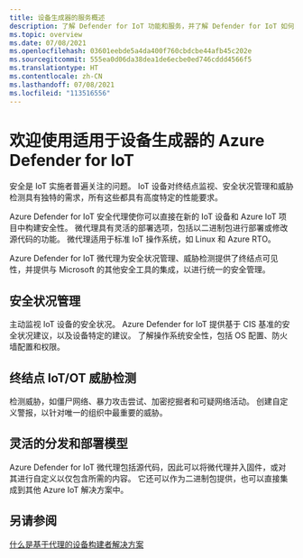 ```yaml
---
title: 设备生成器的服务概述
description: 了解 Defender for IoT 功能和服务，并了解 Defender for IoT 如何提供全面的 IoT 安全性。
ms.topic: overview
ms.date: 07/08/2021
ms.openlocfilehash: 03601eebde5a4da400f760cbdcbe44afb45c202e
ms.sourcegitcommit: 555ea0d06da38dea1de6ecbe0ed746cddd4566f5
ms.translationtype: HT
ms.contentlocale: zh-CN
ms.lasthandoff: 07/08/2021
ms.locfileid: "113516556"
---
```

# <a name="welcome-to-azure-defender-for-iot-for-device-builders"></a>欢迎使用适用于设备生成器的 Azure Defender for IoT

安全是 IoT 实施者普遍关注的问题。 IoT 设备对终结点监视、安全状况管理和威胁检测具有独特的需求，所有这些都具有高度特定的性能要求。 

Azure Defender for IoT 安全代理使你可以直接在新的 IoT 设备和 Azure IoT 项目中构建安全性。 微代理具有灵活的部署选项，包括以二进制包进行部署或修改源代码的功能。 微代理适用于标准 IoT 操作系统，如 Linux 和 Azure RTO。  

Azure Defender for IoT 微代理为安全状况管理、威胁检测提供了终结点可见性，并提供与 Microsoft 的其他安全工具的集成，以进行统一的安全管理。 

## <a name="security-posture-management"></a>安全状况管理

主动监视 IoT 设备的安全状况。 Azure Defender for IoT 提供基于 CIS 基准的安全状况建议，以及设备特定的建议。 了解操作系统安全性，包括 OS 配置、防火墙配置和权限。 

## <a name="endpoint-iotot-threat-detection"></a>终结点 IoT/OT 威胁检测

检测威胁，如僵尸网络、暴力攻击尝试、加密挖掘者和可疑网络活动。 创建自定义警报，以针对唯一的组织中最重要的威胁。 

## <a name="flexible-distribution-and-deployment-models"></a>灵活的分发和部署模型 

Azure Defender for IoT 微代理包括源代码，因此可以将微代理并入固件，或对其进行自定义以仅包含所需的内容。 它还可以作为二进制包提供，也可以直接集成到其他 Azure IoT 解决方案中。 

## <a name="see-also"></a>另请参阅

[什么是基于代理的设备构建者解决方案](architecture-agent-based.md)
